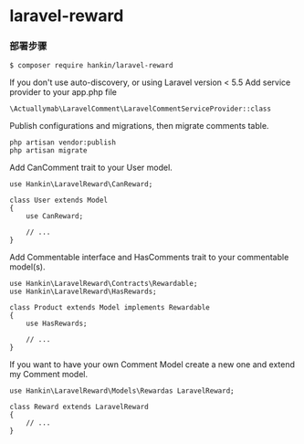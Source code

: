 ﻿# laravel-reward

###  部署步骤

```
$ composer require hankin/laravel-reward

```

If you don't use auto-discovery, or using Laravel version < 5.5 Add service provider to your app.php file

`\Actuallymab\LaravelComment\LaravelCommentServiceProvider::class`

Publish configurations and migrations, then migrate comments table.


```
php artisan vendor:publish
php artisan migrate
```


Add CanComment trait to your User model.


```
use Hankin\LaravelReward\CanReward;

class User extends Model
{
    use CanReward;
    
    // ...   
}
```


Add Commentable interface and HasComments trait to your commentable model(s).


```
use Hankin\LaravelReward\Contracts\Rewardable;
use Hankin\LaravelReward\HasRewards;

class Product extends Model implements Rewardable
{
    use HasRewards;
    
    // ...   
}
```

If you want to have your own Comment Model create a new one and extend my Comment model.


```
use Hankin\LaravelReward\Models\Rewardas LaravelReward;

class Reward extends LaravelReward
{
    // ...
}
```
